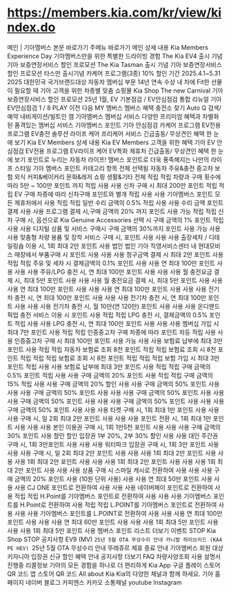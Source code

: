 # https://members.kia.com/kr/view/kindex.do

메인 | 기아멤버스
본문 바로가기
주메뉴 바로가기
메인 상세 내용
Kia Members Experience Day 기아멤버스만을 위한 특별한 드라이빙 경험
The Kia EV4 출시 기념 기아 보증연장서비스 할인 프로모션
The Kia Tasman 출시 기념 기아 보증연장서비스 할인 프로모션
타스만 출시기념 카케어 프로그램(3종) 10% 할인  기간 2025.4.1~5.31
2025 대한민국 국가브랜드대상 자동차 멤버십 부문 14년 연속 수상
내 차에 Fit한 선물이 필요할 때 기아 고객을 위한 차종별 맞춤 쇼핑몰 Kia Shop
The new Carnival 기아 보증연장서비스 할인 프로모션
25년 1월, EV 기본점검 / EV안심점검 통합 리뉴얼 기아 EV안심점검
1
/
8
PLAY
이전
다음
MY 멤버스
멤버스 혜택
충전소 찾기
Auto Q 검색/예약
내비게이션/빌트인 캠
기아멤버스 멤버십 서비스
다양한 프리미엄 혜택과 차별화된 품격있는 멤버십 서비스
기아멤버스
포인트
기아
안심점검
카케어
프로그램
EV전용
프로그램
EV충전
솔루션
라이프
케어
프리케어
서비스
긴급출동/
무상견인
혜택 한 눈에 보기
Kia EV Members 상세 내용
Kia EV Members 고객을 위한 혜택
기아 EV
안심점검
EV전용
프로그램
EV라이프
케어
EV특화
제휴처
긴급출동/
무상견인
혜택 한 눈에 보기
포인트로 누리는 자동차 라이프!
멤버스 포인트로 더욱 풍족해지는 나만의 라이프 스타일
기아 멤버스 포인트 카테고리 항목
전체
선택됨
자동차
주유&충전
중고차
보험
외식
커피&베이커리
문화&레저
쇼핑
생활&기타
전체
적립
적립
차량과 구매 횟수에 따라 5만 ~ 100만 포인트 까지 적립
사용
사용
신차 구매 시 최대 200만 포인트
적립
적립
EV 구매 차종에 따라 신차구매 포인트와 별개 적립
사용
사용
기아멤버스 포인트 모든 제휴처에서 사용
적립
적립
일반 수리 금액의 0.5% 적립
사용
사용
수리 금액 포인트 결제
사용
사용
프로그램 결제 시,구매 금액의 20% 까지 포인트 사용 가능
적립
적립
신차 구매 시, 옵션으로 Kia Genuine Accessories 선택 시 구매 금액의 1% 포인트 적립
사용
사용
디지털 상품 및 서비스 구매시 구매 금액의 30%까지 포인트 사용 가능
사용
사용
맞춤형 차량 용품 및 장착 서비스
구매 시, 포인트 사용
사용
사용
출장세차 / 디테일링숍 이용 시,
1회 최대 2만 포인트 사용
법인
법인
기아 직영서비스센터 내 현대모비스 매장에서 부품구매 시 포인트 사용
사용
사용
청구금액 결제 시
최대 2만 포인트 사용
적립
적립
주유 및 세차 시 결제금액의 0.1% 포인트
사용
사용
연 최대 100만 포인트 사용
사용
사용
주유/LPG 충전 시,
연 최대 100만 포인트 사용
사용
사용
월 충전요금 결제 시,
최대 5만 포인트 사용
사용
사용
월 충전요금 결제 시,
최대 5만 포인트 사용
사용
사용
연 최대 100만 포인트 사용
사용
사용
연 최대 100만 포인트 사용
사용
사용
전기차 충전 시,
연 최대 100만 포인트 사용
사용
사용
전기차 충전 시,
연 최대 100만 포인트 사용
사용
사용
전기차 충전 시, 월 10만(연 120만)
포인트 사용
사용
사용
온디맨드 픽업 충전 서비스 이용 시 포인트 사용
적립
적립
LPG 충전 시, 결제금액의
0.5% 포인트 적립
사용
사용
LPG 충전 시, 연 최대
100만 포인트 사용
사용
사용
멤버십 가입 시
최대 7만 포인트 사용
적립
적립
인증중고차 구매 차종에 따라
포인트 차등 적립
사용
사용
인증중고차 구매 시
최대 100만 포인트 사용 가능
사용
사용
보험료 납부에 최대 3만 포인트 사용
적립
적립
자동차 보험료 조회 8천 포인트
적립
적립
보험료 조회 시 8천 포인트 적립
적립
적립
보험료 조회 시 8천 포인트 적립
적립
적립
보험 가입 시 최대 3만 포인트 적립
사용
사용
보험료 납부에 최대 3만 포인트 사용
적립
적립
구매 금액의 0.5% 포인트 적립
사용
사용
구매 금액의 20% 포인트 사용
적립
적립
구매 금액의 15% 적립
사용
사용
구매 금액의 20% 할인
사용
사용
구매 금액의 50% 포인트 사용
사용
사용
구매 금액의 50% 포인트 사용
사용
사용
구매 금액의 50% 포인트 사용
사용
사용
구매 금액의 50% 포인트 사용
사용
사용
구매 금액의 50% 포인트 사용
사용
사용
구매 금액의 50% 포인트 사용
사용
사용
티켓 구매 시, 1회 최대 1만 포인트 사용
사용
사용
구매 시, 일 2회 최대 2만 포인트 사용
사용
사용
포인트 전환 시, 1회 최대 1만 포인트 사용
사용
사용
본인 이용권 구매 시, 1회 1만5천 포인트 사용
사용
사용
구매 금액의 30% 포인트 사용
할인
할인
입장권 1부 20%, 2부 30% 할인
사용
사용
대인 주간권 구매 시, 1회 3만포인트 사용
사용
사용
워터파크 입장권 구매 시, 1회 3만 포인트 사용
사용
사용
구매 시, 일 2회 최대 2만 포인트 사용
사용
사용
1회 최대 2만 포인트 사용
사용
사용
1회 최대 2만 포인트 사용
사용
사용
1회 최대 2만 포인트 사용
사용
사용
1회 최대 2만 포인트 사용
사용
사용
상품 구매 시 스마일 캐시로 전환하여 사용
사용
사용
구매 금액의 20% 포인트 사용 (10원 단위 사용)
사용
사용
연 최대 50만 포인트 사용
사용
사용
CJ ONE 포인트로 전환하여 사용
사용
사용
네이버페이 포인트로 전환하여 사용
적립
적립
H.Point를 기아멤버스 포인트로
전환하여 사용
사용
사용
기아멤버스 포인트를 H.Point로
전환하여 사용
적립
적립
L.POINT를 기아멤버스 포인트로
전환하여 사용
사용
사용
기아멤버스 포인트를 L.POINT로
전환하여 사용
사용
사용
연 최대 100만 포인트 사용
사용
사용
연 최대 60만 포인트 사용
사용
사용
1회 최대 5만 포인트 사용
사용
사용
1회 최대 5만 포인트 사용
멤버스 포인트 리스트 더보기
이벤트
STOP
Kia Shop
STOP
공지사항
EV9 (MV) `25년 5월 OTA 무상수리 안내
카니발 하이브리드 (KA4 PE HEV) `25년 5월 OTA 무상수리 안내
뚜레쥬르 제휴 종료 안내
기아멤버스 회원 대상 키자니아 입장권 신규 할인 혜택 안내
공지사항 더보기
FAQ
차량사양조회
사용 설명서
진행중 리콜정보
기아의 모든 경험을 하나로 더 편리하게 Kia App
구글 플레이 스토어 QR 코드
앱 스토어 QR 코드
All about Kia
Kia의 다양한 채널과 함께 하세요.
기아 홈페이지
네이버 블로그 카피엔스
카카오 소통채널
youtube
Instagram